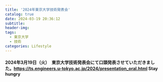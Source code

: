 ```yaml
---
title: '2024年東京大学技術発表会'
catalog: true
date: 2024-03-19 20:36:12
subtitle:
header-img:
tags: 
  - 東京大学 
  - 技術
categories: Lifestyle
---
```


#### 2024年3月19日（火）　東京大学技術発表会にて口頭発表させていただきました。https://ts.engineers.u-tokyo.ac.jp/2024/presentation_oral.html  Stay hungry
